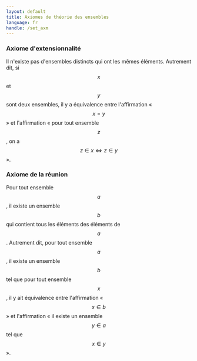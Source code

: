 ```yaml
---
layout: default
title: Axiomes de théorie des ensembles
language: fr
handle: /set_axm
---
```


<script src="https://cdn.mathjax.org/mathjax/latest/MathJax.js?config=TeX-AMS-MML_HTMLorMML" type="text/javascript"></script>

### Axiome d'extensionnalité
Il n'existe pas d'ensembles distincts qui ont les mêmes éléments. Autrement dit, si $$x$$ et $$y$$ sont deux ensembles, il y a équivalence entre l'affirmation « $$x = y$$ » et l'affirmation « pour tout ensemble $$z$$, on a $$z \in x \iff z \in y$$ ».

### Axiome de la réunion
Pour tout ensemble $$a$$, il existe un ensemble $$b$$ qui contient tous les éléments des éléments de $$a$$. Autrement dit, pour tout ensemble $$a$$, il existe un ensemble $$b$$ tel que pour tout ensemble $$x$$, il y ait équivalence entre l'affirmation « $$x \in b$$ » et l'affirmation « il existe un ensemble $$y \in a$$ tel que $$x \in y$$ ».
